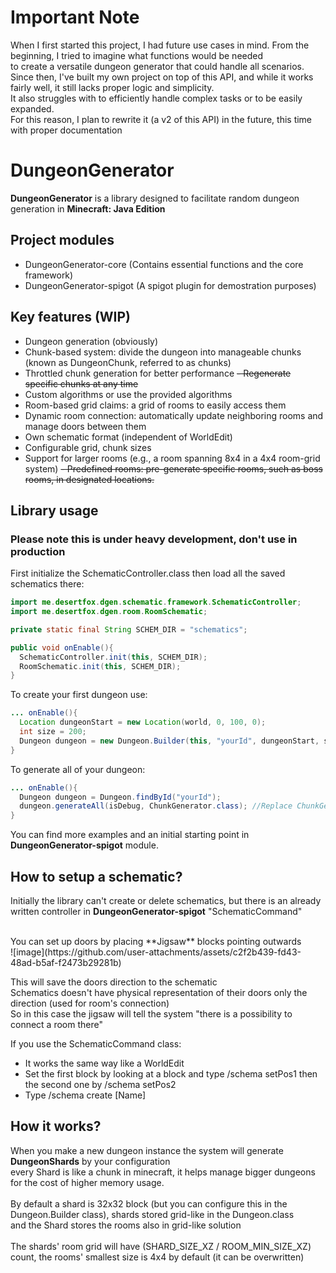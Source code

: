 # Important Note

When I first started this project, I had future use cases in mind. From the beginning, I tried to imagine what functions would be needed<br>
to create a versatile dungeon generator that could handle all scenarios.<br>
Since then, I've built my own project on top of this API, and while it works fairly well, it still lacks proper logic and simplicity.<br>
It also struggles with to efficiently handle complex tasks or to be easily expanded.<br>
For this reason, I plan to rewrite it (a v2 of this API) in the future, this time with proper documentation<br>

# DungeonGenerator

__DungeonGenerator__ is a library designed to facilitate random dungeon generation in **Minecraft: Java Edition**

## Project modules
- DungeonGenerator-core (Contains essential functions and the core framework)
- DungeonGenerator-spigot (A spigot plugin for demostration purposes)

## Key features (WIP)
- Dungeon generation (obviously)
- Chunk-based system: divide the dungeon into manageable chunks (known as DungeonChunk, referred to as chunks) 
- Throttled chunk generation for better performance
~~- Regenerate specific chunks at any time~~
- Custom algorithms or use the provided algorithms
- Room-based grid claims: a grid of rooms to easily access them
- Dynamic room connection: automatically update neighboring rooms and manage doors between them
- Own schematic format (independent of WorldEdit)
- Configurable grid, chunk sizes
- Support for larger rooms (e.g., a room spanning 8x4 in a 4x4 room-grid system)
~~- Predefined rooms: pre-generate specific rooms, such as boss rooms, in designated locations.~~

## Library usage
### Please note this is under heavy development, don't use in production

First initialize the SchematicController.class then load all the saved schematics there:
```java
import me.desertfox.dgen.schematic.framework.SchematicController;
import me.desertfox.dgen.room.RoomSchematic;

private static final String SCHEM_DIR = "schematics";

public void onEnable(){
  SchematicController.init(this, SCHEM_DIR);
  RoomSchematic.init(this, SCHEM_DIR);
}
```

To create your first dungeon use:
```java
... onEnable(){
  Location dungeonStart = new Location(world, 0, 100, 0);
  int size = 200;
  Dungeon dungeon = new Dungeon.Builder(this, "yourId", dungeonStart, size, size, size).build();
}
```

To generate all of your dungeon:
```java
... onEnable(){
  Dungeon dungeon = Dungeon.findById("yourId");
  dungeon.generateAll(isDebug, ChunkGenerator.class); //Replace ChunkGenerator.class with your generator class or choose one from the (me.desertfox.dgen.chunk.gens) directory
}
```

You can find more examples and an initial starting point in **DungeonGenerator-spigot** module.

## How to setup a schematic?
Initially the library can't create or delete schematics, but there is an already written controller in **DungeonGenerator-spigot** "SchematicCommand"<br>

<br>
You can set up doors by placing **Jigsaw** blocks pointing outwards<br>
![image](https://github.com/user-attachments/assets/c2f2b439-fd43-48ad-b5af-f2473b29281b)

This will save the doors direction to the schematic<br>
Schematics doesn't have physical representation of their doors only the direction (used for room's connection)<br>
So in this case the jigsaw will tell the system "there is a possibility to connect a room there"<br>

If you use the SchematicCommand class:
- It works the same way like a WorldEdit
- Set the first block by looking at a block and type /schema setPos1 then the second one by /schema setPos2
- Type /schema create [Name]

## How it works?
When you make a new dungeon instance the system will generate **DungeonShards** by your configuration<br>
every Shard is like a chunk in minecraft, it helps manage bigger dungeons for the cost of higher memory usage.<br>
<br>
By default a shard is 32x32 block (but you can configure this in the Dungeon.Builder class), shards stored grid-like in the Dungeon.class<br>
and the Shard stores the rooms also in grid-like solution<br>
<br>
The shards' room grid will have (SHARD_SIZE_XZ / ROOM_MIN_SIZE_XZ) count, the rooms' smallest size is 4x4 by default (it can be overwritten)
<br>

